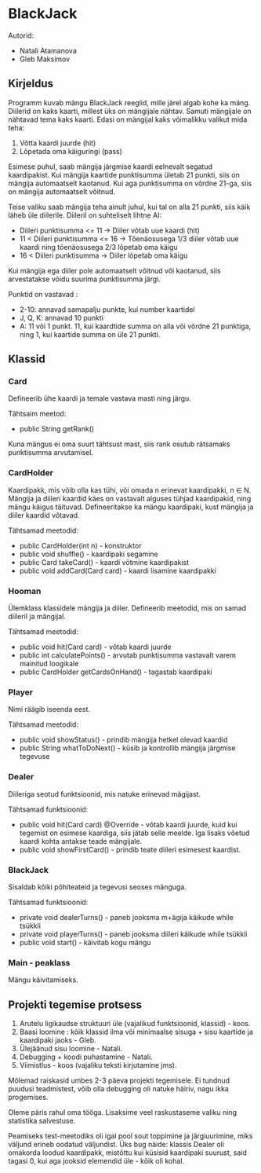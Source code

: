 # BlackJack

Autorid: 
* Natali Atamanova 
* Gleb Maksimov

## Kirjeldus

Programm kuvab mängu BlackJack reeglid, mille järel algab kohe ka mäng. 
Diilerid on kaks kaarti, millest üks on mängijale nähtav. Samuti mängijale on nähtavad tema kaks kaarti.
Edasi on mängijal kaks võimalikku valikut mida teha:
 
 1. Võtta kaardi juurde (hit)
 2. Lõpetada oma käiguringi (pass)
 
 Esimese puhul, saab mängija järgmise kaardi eelnevalt segatud kaardipakist. 
 Kui mängija kaartide punktisumma ületab 21 punkti, siis on mängija automaatselt kaotanud. 
 Kui aga punktisumma on võrdne 21-ga, siis on mängija automaatselt võitnud.
 
 Teise valiku saab mängija teha ainult juhul, kui tal on alla 21 punkti, siis käik läheb üle diilerile.
 Diileril on suhteliselt lihtne AI:
 
 * Diileri punktisumma <= 11 -> Diiler võtab uue kaardi (hit)
 * 11 < Diileri punktisumma <= 16 -> Tõenäosusega 1/3 diiler võtab uue kaardi ning tõenäosusega 2/3 lõpetab oma käigu
 * 16 < Diileri punktisumma -> Diiler lõpetab oma käigu
 
 Kui mängija ega diiler pole automaatselt võitnud või kaotanud, siis arvestatakse võidu suurima punktisumma järgi.
 
Punktid on vastavad :

* 2-10: annavad samapalju punkte, kui number kaartidel
* J, Q, K: annavad 10 punkti
* A: 11 või 1 punkt. 11, kui kaardtide summa on alla või võrdne 21 punktiga, ning 1, kui kaartide summa on üle 21 punkti.

## Klassid

### Card

Defineerib ühe kaardi ja temale vastava masti ning järgu.

Tähtsaim meetod:

* public String getRank()

Kuna mängus ei oma suurt tähtsust mast, siis rank osutub rätsamaks punktisumma arvutamisel.

### CardHolder

Kaardipakk, mis võib olla kas tühi, või omada n erinevat kaardipakki,  n $\in$ N.
Mängija ja diileri kaardid käes on vastavalt alguses tühjad kaardipakid, ning mängu käigus täituvad. 
Defineeritakse ka mängu kaardipaki, kust mängija ja diiler kaardid võtavad.

Tähtsamad meetodid:

* public CardHolder(int n) - konstruktor
* public void shuffle() - kaardipaki segamine
* public Card takeCard() - kaardi võtmine kaardipakist
* public void addCard(Card card) - kaardi lisamine kaardipakki

### Hooman

Ülemklass klassidele mängija ja diiler. Defineerib meetodid, mis on samad diileril ja mängijal.

Tähtsamad meetodid:

* public void hit(Card card) - võtab kaardi juurde
* public int calculatePoints() - arvutab punktisumma vastavalt varem mainitud loogikale
* public CardHolder getCardsOnHand() - tagastab kaardipaki

### Player

Nimi räägib iseenda eest.

Tähtsamad meetodid:

* public void showStatus() - prindib mängija hetkel olevad kaardid
* public String whatToDoNext() - küsib ja kontrollib mängija järgmise tegevuse

### Dealer

Diileriga seotud funktsioonid, mis natuke erinevad mägijast.

Tähtsamad funktsioonid:

* public void hit(Card card) @Override - võtab kaardi juurde, kuid kui tegemist on esimese kaardiga, siis jätab selle meelde. Iga lisaks võetud kaardi kohta antakse teade mängijale.
* public void showFirstCard() - prindib teate diileri esimesest kaardist.

### BlackJack

Sisaldab kõiki põhiteateid ja tegevusi seoses mänguga.

Tähtsamad funktsioonid:

* private void dealerTurns() - paneb jooksma m+ägija käikude while tsükkli
* private void playerTurns() - paneb jooksma diileri käikude while tsükkli
* public void start() - käivitab kogu mängu

### Main - peaklass

Mängu käivitamiseks.

## Projekti tegemise protsess

1. Arutelu ligikaudse struktuuri üle (vajalikud funktsioonid, klassid) - koos.
2. Baasi loomine : kõik klassid ilma või minimaalse sisuga + sisu kaartide ja kaardipaki jaoks - Gleb.
3. Ülejäänud sisu loomine - Natali.
4. Debugging + koodi puhastamine - Natali.
5. Viimistlus - koos (vajaliku teksti kirjutamine jms).

Mõlemad raiskasid umbes 2-3 päeva projekti tegemisele.
Ei tundnud puudusi teadmistest, võib olla debugging oli natuke häiriv, nagu ikka progemises.

Oleme päris rahul oma tööga. Lisaksime veel raskustaseme valiku ning statistika salvestuse.

Peamiseks test-meetodiks oli igal pool sout toppimine ja järgiuurimine, miks väljund erineb oodatud väljundist.
Üks bug näide: klassis Dealer oli omakorda loodud kaardipakk, mistõttu kui küsisid kaardipaki suurust, said tagasi 0, kui aga jooksid elemendid üle - kõik oli kohal.
